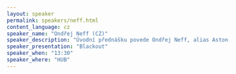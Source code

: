 ```yaml
---
layout: speaker
permalink: speakers/neff.html
content_language: cz
speaker_name: "Ondřej Neff (CZ)"
speaker_description: "Úvodní přednášku povede Ondřej Neff, alias Aston, český spisovatel science fiction a novinář, vydavatel internetových deníků Neviditelný pes (založen na jaře 1996) a DigiNeff (o digitálním fotografování). Napsal sci-fi romány Tma a Tma verze 2.0 o světě po globálním blackoutu."
speaker_presentation: "Blackout"
speaker_when: "13:30"
speaker_where: "HUB"
---
```

